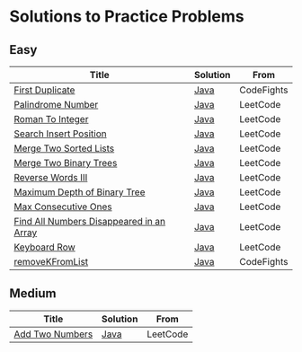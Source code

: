 # Solutions to Practice Problems

## Easy

| Title | Solution | From |
|-------|----------|------|
|[First Duplicate](./Easy/FirstDuplicate.java)|[Java](./Easy/FirstDuplicate.java)|CodeFights|
|[Palindrome Number](https://leetcode.com/problems/two-sum/#/description)|[Java](./Easy/PalindromeNumber.java)|LeetCode|
|[Roman To Integer](https://leetcode.com/problems/roman-to-integer/#/description)|[Java](./Easy/RomanToInteger.java)|LeetCode|
|[Search Insert Position](https://leetcode.com/problems/search-insert-position/#/description)|[Java](./Easy/SearchInsert.java)|LeetCode|
|[Merge Two Sorted Lists](https://leetcode.com/problems/merge-two-sorted-lists/#/description)|[Java](./Easy/MergeTwoSortedLists.java)|LeetCode|
|[Merge Two Binary Trees](https://leetcode.com/problems/merge-two-binary-trees/#/description)|[Java](./Easy/MergeTwoBinaryTrees.java)|LeetCode|
|[Reverse Words III](https://leetcode.com/problems/reverse-words-in-a-string-iii/#/description)|[Java](./Easy/ReverseWordsIII.java)|LeetCode|
|[Maximum Depth of Binary Tree](https://leetcode.com/problems/maximum-depth-of-binary-tree/#/description)|[Java](./Easy/MaxDepthOfBinaryTree.java)|LeetCode|
|[Max Consecutive Ones](https://leetcode.com/problems/max-consecutive-ones/#/description)|[Java](./Easy/MaxConsecutiveOnes.java)|LeetCode|
|[Find All Numbers Disappeared in an Array](https://leetcode.com/problems/find-all-numbers-disappeared-in-an-array/#/description)|[Java](./Easy/FindDisappearedNumbers.java)|LeetCode|
|[Keyboard Row](https://leetcode.com/problems/keyboard-row/#/description)|[Java](./Easy/FindWords.java)|LeetCode|
|[removeKFromList](./Easy/RemoveKFromList.java)|[Java](./Easy/RemoveKFromList.java)|CodeFights|

## Medium

| Title | Solution | From |
|-------|----------|------|
|[Add Two Numbers](https://leetcode.com/problems/add-two-numbers/#/description)|[Java](./Medium/AddTwoNumbers.java)|LeetCode|
